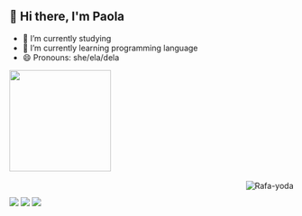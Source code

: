 ## 👋 Hi there, I'm Paola

- 🔭 I’m currently studying
- 🌱 I’m currently learning programming language
- 😄 Pronouns: she/ela/dela

<div>
  <a href="https://github.com/paola-rodrigues">
  <img height="180em" src="https://github-readme-stats.vercel.app/api?username=paola-rodrigues&show_icons=true&theme=dracula&include_all_commits=true&count_private=true"/>
 </div>
    <div style="display: inline_block"><br>
   <img align="right" alt="Rafa-yoda" src="https://cdn.discordapp.com/attachments/795358919417397249/825430589581688872/hi.gif">
</div>

  ##  
  
  <div>
    
  <a href="https://www.instagram.com/rhayza_10/" target="_blank"><img src="https://img.shields.io/badge/-Instagram-%23E4405F?style=for-the-badge&logo=instagram&logoColor=white" target="_blank"></a>
 	  <a href = "mailto:paola.n.rodrigues@gmail.com"><img src="https://img.shields.io/badge/-Gmail-%23333?style=for-the-badge&logo=gmail&logoColor=white" target="_blank"></a>
  <a href="https://www.linkedin.com/in/paoladonascimento/" target="_blank"><img src="https://img.shields.io/badge/-LinkedIn-%230077B5?style=for-the-badge&logo=linkedin&logoColor=white" target="_blank"></a> 
 
     
  </div>  

  
  
